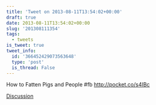 ```yaml
---
title: 'Tweet on 2013-08-11T13:54:02+00:00'
draft: true
date: 2013-08-11T13:54:02+00:00
slug: '201308111354'
tags:
  - tweets
is_tweet: true
tweet_info:
  id: '366452429073563648'
  type: 'post'
  is_thread: False
---
```




How to Fatten Pigs and People  #fb <http://pocket.co/s4IBc>

[Discussion](https://x.com/sytelus/status/366452429073563648)
